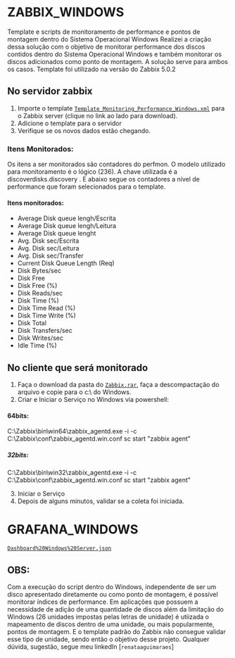 # ZABBIX_WINDOWS
Template e scripts de monitoramento de performance e pontos de montagem dentro do Sistema Operacional Windows
Realizei a criação dessa solução com o objetivo de monitorar performance dos discos contidos dentro do Sistema Operacional Windows e 
também monitorar os discos adicionados como ponto de montagem. A solução serve para ambos os casos.
Template foi utilizado na versão do Zabbix 5.0.2

## No servidor zabbix
1. Importe o template
   [`Template_Monitoring_Performance_Windows.xml`](Template_Monitoring_Performance_Windows.xml)
   para o Zabbix server (clique no link ao lado para download).
2. Adicione o template para o servidor
3. Verifique se os novos dados estão chegando.


### Itens Monitorados: 
Os itens a ser monitorados são contadores do perfmon. O modelo utilizado para monitoramento é o lógico (236).
A chave utilizada é a discoverdisks.discovery .
E abaixo segue os contadores a nível de performance que foram selecionados para o template.

#### Itens monitorados:
- Average Disk queue lengh/Escrita
- Average Disk queue lengh/Leitura
- Average Disk queue lenght
- Avg. Disk sec/Escrita
- Avg. Disk sec/Leitura
- Avg. Disk sec/Transfer
- Current Disk Queue Length (Req)
- Disk Bytes/sec
- Disk Free
- Disk Free (%)
- Disk Reads/sec
- Disk Time (%)
- Disk Time Read (%)
- Disk Time Write (%)
- Disk Total
- Disk Transfers/sec
- Disk Writes/sec
- Idle Time (%)

## No cliente que será monitorado

1. Faça o download da pasta do [`Zabbix.rar`](ZABBIX), faça a descompactação do arquivo e copie para o c:\ do Windows.
2. Criar e Iniciar o Serviço no Windows via powershell: 
#### 64bits: 
C:\Zabbix\bin\win64\zabbix_agentd.exe -i -c C:\Zabbix\conf\zabbix_agentd.win.conf
sc start "zabbix agent"
##### 32bits: 
C:\Zabbix\bin\win32\zabbix_agentd.exe -i -c C:\Zabbix\conf\zabbix_agentd.win.conf
sc start "zabbix agent"

3. Iniciar o Serviço
4. Depois de alguns minutos, validar se a coleta foi iniciada.

# GRAFANA_WINDOWS

[`Dashboard%20Windows%20Server.json`](GRAFANA)




## OBS:
Com a execução do script dentro do Windows, independente de ser um disco apresentado diretamente ou como ponto de montagem, é possível monitorar índices de performance.
Em aplicações que possuem a necessidade de adição de uma quantidade de discos além da limitação do Windows (26 unidades impostas pelas letras de unidade) é utiizada o mapeamento de discos dentro de uma unidade, ou mais popularmente, pontos de montagem. E o template padrão do Zabbix não consegue validar esse tipo de unidade, sendo então o objetivo desse projeto.
Qualquer dúvida, sugestão, segue meu linkedIn [`renataaguimaraes`] 

